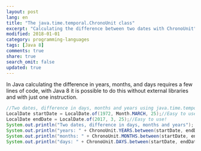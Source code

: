 ```yaml
---
layout: post
lang: en
title: "The java.time.temporal.ChronoUnit class"
excerpt: "Calculating the difference between two dates with ChronoUnit"
modified: 2018-01-01
category: programming-languages
tags: [Java 8]
comments: true
share: true
search_omit: false
updated: true
---
```


In Java calculating the difference in years, months, and days requires a few lines of code, with Java 8 it is possible to do this without external libraries and with just one instruction.

```java
//Two dates, difference in days, months and years using java.time.temporal.ChronoUnit and java.time.LocalDate
LocalDate startDate = LocalDate.of(1972, Month.MARCH, 25);//Easy to use!!
LocalDate endDate = LocalDate.of(2017, 3, 25);//Easy to use! 
System.out.println("Two dates, difference in days, months and years");
System.out.println("years: " + ChronoUnit.YEARS.between(startDate, endDate));
System.out.println("months: " + ChronoUnit.MONTHS.between(startDate, endDate));
System.out.println("days: " + ChronoUnit.DAYS.between(startDate, endDate));
```     
   